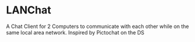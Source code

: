 # LANChat
A Chat Client for 2 Computers to communicate with each other while on the same local area network. Inspired by Pictochat on the DS
